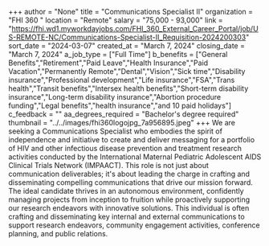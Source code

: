 +++
author = "None"
title = "Communications Specialist II"
organization = "FHI 360 "
location = "Remote"
salary = "75,000 - 93,000"
link = "https://fhi.wd1.myworkdayjobs.com/FHI_360_External_Career_Portal/job/US-REMOTE-NC/Communications-Specialist-II_Requisition-2024200303"
sort_date = "2024-03-07"
created_at = "March 7, 2024"
closing_date = "March 7, 2024"
a_job_type = ["Full Time"]
b_benefits = ["General Benefits","Retirement","Paid Leave","Health Insurance","Paid Vacation","Permanently Remote","Dental","Vision","Sick time","Disability insurance","Professional development","Life insurance","FSA","Trans health","Transit benefits","Intersex health benefits","Short-term disability insurance","Long-term disability insurance","Abortion procedure funding","Legal benefits","health insurance","and 10 paid holidays"]
c_feedback = ""
aa_degrees_required = "Bachelor's degree required"
thumbnail = "../../images/fhi360logojpg_7a956895.jpeg"
+++
We are seeking a Communications Specialist who embodies the spirit of independence and initiative to create and deliver messaging for a portfolio of HIV and other infectious disease prevention and treatment research activities conducted by the International Maternal Pediatric Adolescent AIDS Clinical Trials Network (IMPAACT). This role is not just about communication deliverables; it's about leading the charge in crafting and disseminating compelling communications that drive our mission forward. The ideal candidate thrives in an autonomous environment, confidently managing projects from inception to fruition while proactively supporting our research endeavors with innovative solutions. This individual is often crafting and disseminating key internal and external communications to support research endeavors, community engagement activities, conference planning, and public relations.